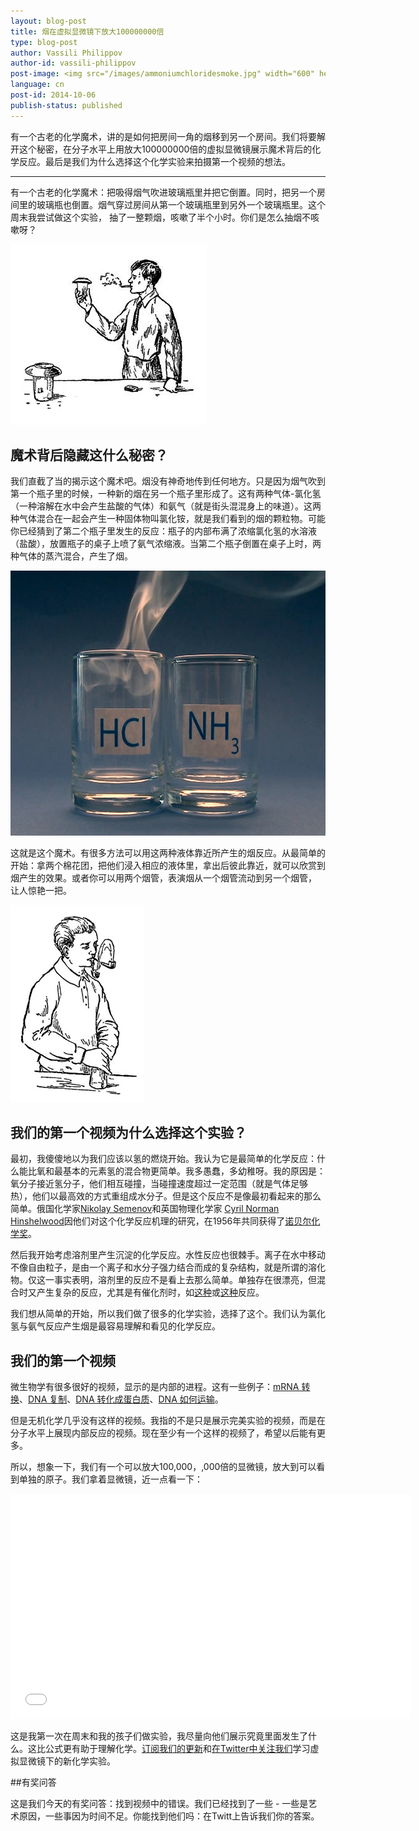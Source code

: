```yaml
---
layout: blog-post
title: 烟在虚拟显微镜下放大100000000倍
type: blog-post
author: Vassili Philippov
author-id: vassili-philippov
post-image: <img src="/images/ammoniumchloridesmoke.jpg" width="600" height="424" alt="氯化铵气体">
language: cn
post-id: 2014-10-06
publish-status: published
---
```

有一个古老的化学魔术，讲的是如何把房间一角的烟移到另一个房间。我们将要解开这个秘密，在分子水平上用放大100000000倍的虚拟显微镜展示魔术背后的化学反应。最后是我们为什么选择这个化学实验来拍摄第一个视频的想法。
<!-- more -->

---
有一个古老的化学魔术：把吸得烟气吹进玻璃瓶里并把它倒置。同时，把另一个房间里的玻璃瓶也倒置。烟气穿过房间从第一个玻璃瓶里到另外一个玻璃瓶里。这个周末我尝试做这个实验， 抽了一整颗烟，咳嗽了半个小时。你们是怎么抽烟不咳嗽呀？

<img src="/images/movingofsmoke.png" width="314" height="289" alt="烟从一个玻璃瓶了传到另一个里">

## 魔术背后隐藏这什么秘密？

我们直截了当的揭示这个魔术吧。烟没有神奇地传到任何地方。只是因为烟气吹到第一个瓶子里的时候，一种新的烟在另一个瓶子里形成了。这有两种气体-氯化氢（一种溶解在水中会产生盐酸的气体）和氨气（就是街头混混身上的味道）。这两种气体混合在一起会产生一种固体物叫氯化铵，就是我们看到的烟的颗粒物。可能你已经猜到了第二个瓶子里发生的反应：瓶子的内部布满了浓缩氯化氢的水溶液（盐酸），放置瓶子的桌子上喷了氨气浓缩液。当第二个瓶子倒置在桌子上时，两种气体的蒸汽混合，产生了烟。

<img src="/images/ammoniumchloridesmoke.jpg" width="600" height="424" alt="氯化铵气体">

这就是这个魔术。有很多方法可以用这两种液体靠近所产生的烟反应。从最简单的开始：拿两个棉花团，把他们浸入相应的液体里，拿出后彼此靠近，就可以欣赏到烟产生的效果。或者你可以用两个烟管，表演烟从一个烟管流动到另一个烟管， 让人惊艳一把。


<img src="/images/twosmokingtubes.png" width="213" height="315">

## 我们的第一个视频为什么选择这个实验？

最初，我傻傻地以为我们应该以氢的燃烧开始。我认为它是最简单的化学反应：什么能比氧和最基本的元素氢的混合物更简单。我多愚蠢，多幼稚呀。我的原因是：氧分子接近氢分子，他们相互碰撞，当碰撞速度超过一定范围（就是气体足够热），他们以最高效的方式重组成水分子。但是这个反应不是像最初看起来的那么简单。俄国化学家<a href="https://zh.wikipedia.org/wiki/%E5%B0%BC%E5%8F%A4%E6%8B%89%C2%B7%E5%B0%BC%E5%8F%A4%E6%8B%89%E8%80%B6%E7%BB%B4%E5%A5%87%C2%B7%E8%B0%A2%E8%8B%97%E8%AF%BA%E5%A4%AB">Nikolay Semenov</a>和英国物理化学家 <a href="http://zh.wikipedia.org/wiki/%E8%A5%BF%E9%87%8C%E5%B0%94%C2%B7%E6%AC%A3%E8%B0%A2%E5%B0%94%E4%BC%8D%E5%BE%B7">Cyril Norman Hinshelwood</a>因他们对这个化学反应机理的研究，在1956年共同获得了<a href="http://www.nobelprize.org/nobel_prizes/chemistry/laureates/1956/">诺贝尔化学奖</a>。

然后我开始考虑溶剂里产生沉淀的化学反应。水性反应也很棘手。离子在水中移动不像自由粒子，是由一个离子和水分子强力结合而成的复杂结构，就是所谓的溶化物。仅这一事实表明，溶剂里的反应不是看上去那么简单。单独存在很漂亮，但混合时又产生复杂的反应，尤其是有催化剂时，如<a href="http://chemistry.melscience.com/experiments/catalytic-oxidation-of-acetone-on-copper-wire.html">这种</a>或<a href="http://chemistry.melscience.com/experiments/oxidation-of-ammonia-with-platinum-catalyst.html">这种</a>反应。

我们想从简单的开始，所以我们做了很多的化学实验，选择了这个。我们认为氯化氢与氨气反应产生烟是最容易理解和看见的化学反应。

## 我们的第一个视频

微生物学有很多很好的视频，显示的是内部的进程。这有一些例子：<a href="https://www.youtube.com/watch?v=TfYf_rPWUdY">mRNA 转换</a>、<a href="https://www.youtube.com/watch?v=OnuspQG0Jd0">DNA 复制</a>、<a href="https://www.youtube.com/watch?v=D3fOXt4MrOM">DNA 转化成蛋白质</a>、<a href="https://www.youtube.com/watch?v=gbSIBhFwQ4s">DNA 如何运输</a>。

但是无机化学几乎没有这样的视频。我指的不是只是展示完美实验的视频，而是在分子水平上展现内部反应的视频。现在至少有一个这样的视频了，希望以后能有更多。

所以，想象一下，我们有一个可以放大100,000，,000倍的显微镜，放大到可以看到单独的原子。我们拿着显微镜，近一点看一下：

<iframe width="640" height="360" src="//www.youtube.com/embed/cz87YmRYwhU?rel=0" frameborder="0" allowfullscreen></iframe>
<br>

这是我第一次在周末和我的孩子们做实验，我尽量向他们展示究竟里面发生了什么。这比公式更有助于理解化学。<a href="">订阅我们的更新</a>和<a href="">在Twitter中关注我们</a>学习虚拟显微镜下的新化学实验。

##有奖问答

这是我们今天的有奖问答：找到视频中的错误。我们已经找到了一些 - 一些是艺术原因，一些事因为时间不足。你能找到他们吗：在Twitt上告诉我们你的答案。